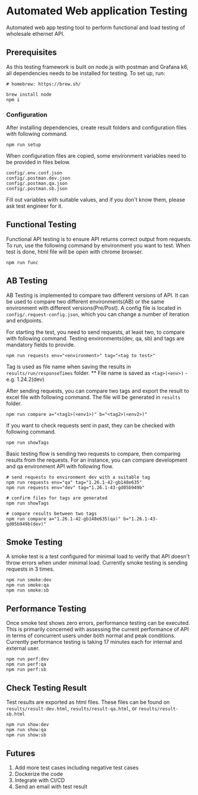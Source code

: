 ﻿# Automated Web application Testing

Automated web app testing tool to perform functional and load testing of wholesale ethernet API.

## Prerequisites

As this testing framework is built on node.js with postman and Grafana k6, all dependencies needs to be installed for testing. To set up, run:
```
# homebrew: https://brew.sh/

brew install node
npm i
```

### Configuration

After installing dependencies, create result folders and configuration files with following command.
```
npm run setup
```

When configuration files are copied, some environment variables need to be provided in files below.
```
config/.env.conf.json
config/.postman.dev.json
config/.postman.qa.json
config/.postman.sb.json
```
Fill out variables with suitable values, and if you don't know them, please ask test engineer for it.


## Functional Testing

Functional API testing is to ensure API returns correct output from requests.
To run, use the following command by environment you want to test. When test is done, html file will be open with chrome browser.
```
npm run func
```

## AB Testing

AB Testing is implemented to compare two different versions of API. It can be used to compare two different environments(AB) or the same environment with different versions(Pre/Post).
A config file is located in `config/.request-config.json`, which you can change a number of iteration and endpoints.

For starting the test, you need to send requests, at least two, to compare with following command. Testing environments(dev, qa, sb) and tags are mandatory fields to provide.
```
npm run requests env="<environment>" tag="<tag to test>"
```
Tag is used as file name when saving the results in `results/run/responseTimes` folder.
** File name is saved as `<tag>(<env>)` - e.g. 1.24.2(dev)

After sending requests, you can compare two tags and export the result to excel file with following command. The file will be generated in `results` folder.
```
npm run compare a="<tag1>(<env1>)" b="<tag2>(<env2>)"
```

If you want to check requests sent in past, they can be checked with following command. 
```
npm run showTags
```

Basic testing flow is sending two requests to compare, then comparing results from the requests. For an instance, you can compare development and qa environment API with following flow.

```
# send requests to environment dev with a suitable tag
npm run requests env="qa" tag="1.26.1-42-gb148e635"
npm run requests env="dev" tag="1.26.1-43-gd05b949b"

# confirm files for tags are generated
npm run showTags

# compare results between two tags
npm run compare a="1.26.1-42-gb148e635(qa)" b="1.26.1-43-gd05b949b(dev)"
```


## Smoke Testing

A smoke test is a test configured for minimal load to verify that API doesn't throw errors when under minimal load.
Currently smoke testing is sending requests in 3 times.
```
npm run smoke:dev
npm run smoke:qa
npm run smoke:sb
```

## Performance Testing

Once smoke test shows zero errors, performance testing can be executed. This is primarily concerned with assessing the current performance of API in terms of concurrent users under both normal and peak conditions. Currently performance testing is taking 17 minutes each for internal and external user.
```
npm run perf:dev
npm run perf:qa
npm run perf:sb
```

## Check Testing Result

Test results are exported as html files. These files can be found on `results/result-dev.html`, `results/result-qa.html`, or `results/result-sb.html`
```
npm run show:dev
npm run show:qa
npm run show:sb
```

## Futures
1. Add more test cases including negative test cases
2. Dockerize the code
3. Integrate with CI/CD 
4. Send an email with test result
